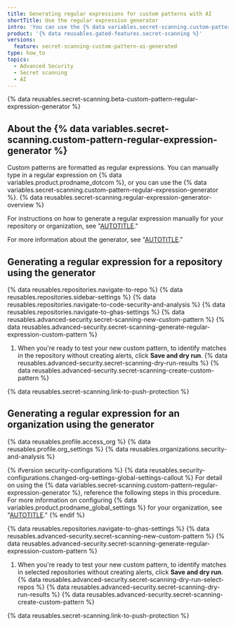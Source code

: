 ```yaml
---
title: Generating regular expressions for custom patterns with AI
shortTitle: Use the regular expression generator
intro: 'You can use the {% data variables.secret-scanning.custom-pattern-regular-expression-generator %} to generate regular expressions for custom patterns. The generator uses an AI model to generate expressions that match your input, and optionally example strings.'
product: '{% data reusables.gated-features.secret-scanning %}'
versions:
  feature: secret-scanning-custom-pattern-ai-generated
type: how_to
topics:
  - Advanced Security
  - Secret scanning
  - AI
---
```

{% data reusables.secret-scanning.beta-custom-pattern-regular-expression-generator %}

## About the {% data variables.secret-scanning.custom-pattern-regular-expression-generator %}

Custom patterns are formatted as regular expressions. You can manually type in a regular expression on {% data variables.product.prodname_dotcom %}, or you can use the {% data variables.secret-scanning.custom-pattern-regular-expression-generator %}. {% data reusables.secret-scanning.regular-expression-generator-overview %}

For instructions on how to generate a regular expression manually for your repository or organization, see "[AUTOTITLE](/code-security/secret-scanning/defining-custom-patterns-for-secret-scanning)."

For more information about the generator, see "[AUTOTITLE](/code-security/secret-scanning/about-the-regular-expression-generator-for-custom-patterns)."

## Generating a regular expression for a repository using the generator

{% data reusables.repositories.navigate-to-repo %}
{% data reusables.repositories.sidebar-settings %}
{% data reusables.repositories.navigate-to-code-security-and-analysis %}
{% data reusables.repositories.navigate-to-ghas-settings %}
{% data reusables.advanced-security.secret-scanning-new-custom-pattern %}
{% data reusables.advanced-security.secret-scanning-generate-regular-expression-custom-pattern %}
1. When you're ready to test your new custom pattern, to identify matches in the repository without creating alerts, click **Save and dry run**.
{% data reusables.advanced-security.secret-scanning-dry-run-results %}
{% data reusables.advanced-security.secret-scanning-create-custom-pattern %}

{% data reusables.secret-scanning.link-to-push-protection %}

## Generating a regular expression for an organization using the generator

{% data reusables.profile.access_org %}
{% data reusables.profile.org_settings %}
{% data reusables.organizations.security-and-analysis %}

{% ifversion security-configurations %}
    {% data reusables.security-configurations.changed-org-settings-global-settings-callout %} For detail on using the {% data variables.secret-scanning.custom-pattern-regular-expression-generator %}, reference the following steps in this procedure. For more information on configuring {% data variables.product.prodname_global_settings %} for your organization, see "[AUTOTITLE](/code-security/securing-your-organization/enabling-security-features-in-your-organization/configuring-global-security-settings-for-your-organization)."
{% endif %}

{% data reusables.repositories.navigate-to-ghas-settings %}
{% data reusables.advanced-security.secret-scanning-new-custom-pattern %}
{% data reusables.advanced-security.secret-scanning-generate-regular-expression-custom-pattern %}
1. When you're ready to test your new custom pattern, to identify matches in selected repositories without creating alerts, click **Save and dry run**.
{% data reusables.advanced-security.secret-scanning-dry-run-select-repos %}
{% data reusables.advanced-security.secret-scanning-dry-run-results %}
{% data reusables.advanced-security.secret-scanning-create-custom-pattern %}

{% data reusables.secret-scanning.link-to-push-protection %}
